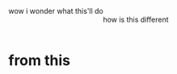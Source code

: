 <main>
  wow i wonder what this'll do

  <header>
    how is this different
  </header>

  <h1>
    from this
  </h1>
  
</main>

